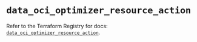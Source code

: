 # `data_oci_optimizer_resource_action`

Refer to the Terraform Registry for docs: [`data_oci_optimizer_resource_action`](https://registry.terraform.io/providers/oracle/oci/6.18.0/docs/data-sources/optimizer_resource_action).
